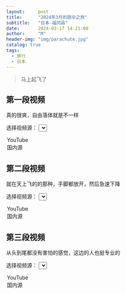 ```yaml
---
layout:     post
title:      "2024年3月的跳伞之旅"
subtitle:   "日本-福冈县"
date:       2024-03-17 14:21:00
author:     "M"
header-img: "img/parachute.jpg"
catalog: true
tags:
  - 旅行
  - 日本
---
```



> 马上起飞了

## 第一段视频
真的很爽，自由落体就是不一样

<!-- 选择视频源 -->
<label for="video-source-1">选择视频源：</label>
<select id="video-source-1" onchange="changeVideoSource_1('video-container-1')">
  <option value="youtube">YouTube</option>
  <option value="bilibili">国内源</option>
</select>

<!-- 显示视频 -->
<div id="video-container-1"></div>

<script>
function changeVideoSource_1() {
  var videoSource = document.getElementById("video-source-1").value;
  var videoContainer = document.getElementById("video-container-1");

  // 清空视频容器
  videoContainer.innerHTML = "";

  if (videoSource === "youtube") {
    // 添加YouTube视频
    videoContainer.innerHTML = '<iframe width="560" height="315" src="https://www.youtube.com/embed/S5B9NmdEhDc?si=KJPmX2rgrDzOsaii" title="YouTube video player" frameborder="0" allow="accelerometer; autoplay; clipboard-write; encrypted-media; gyroscope; picture-in-picture; web-share" referrerpolicy="strict-origin-when-cross-origin" allowfullscreen></iframe>';
  } else if (videoSource === "bilibili") {
    // 添加Bilibili视频
    videoContainer.innerHTML = '<iframe width="560" height="315" src="https://47.93.29.116/videos/GH010140.MP4" scrolling="no" border="0" frameborder="no" framespacing="0" allowfullscreen="true"></iframe>';
  }
}

// 默认显示YouTube视频
changeVideoSource_1();
</script>


## 第二段视频
就在天上飞的的那种，手脚都放开，然后急速下降

<!-- 选择视频源 -->
<label for="video-source-2">选择视频源：</label>
<select id="video-source-2" onchange="changeVideoSource_2('video-container-2')">
  <option value="youtube">YouTube</option>
  <option value="bilibili">国内源</option>
</select>

<!-- 显示视频 -->
<div id="video-container-2"></div>

<script>
function changeVideoSource_2() {
  var videoSource = document.getElementById("video-source-2").value;
  var videoContainer = document.getElementById("video-container-2");

  // 清空视频容器
  videoContainer.innerHTML = "";

  if (videoSource === "youtube") {
    // 添加YouTube视频
    videoContainer.innerHTML = '<iframe width="560" height="315" src="https://www.youtube.com/embed/I1sSwYIz4rg?si=qkFVi9tnvQXrXkHw" title="YouTube video player" frameborder="0" allow="accelerometer; autoplay; clipboard-write; encrypted-media; gyroscope; picture-in-picture; web-share" referrerpolicy="strict-origin-when-cross-origin" allowfullscreen></iframe>';
  } else if (videoSource === "bilibili") {
    // 添加Bilibili视频
    videoContainer.innerHTML = '<iframe width="560" height="315" src="https://47.93.29.116/videos/GH010141.MP4" scrolling="no" border="0" frameborder="no" framespacing="0" allowfullscreen="true"> </iframe>';
  }
}

// 默认显示YouTube视频
changeVideoSource_2();
</script>



## 第三段视频
从头到尾都没有害怕的感觉，这边的人也挺专业的

<!-- 选择视频源 -->
<label for="video-source-3">选择视频源：</label>
<select id="video-source-3" onchange="changeVideoSource_3()">
  <option value="youtube">YouTube</option>
  <option value="bilibili">国内源</option>
</select>

<!-- 显示视频 -->
<div id="video-container-3"></div>

<script>
function changeVideoSource_3() {
  var videoSource = document.getElementById("video-source-3").value;
  var videoContainer = document.getElementById("video-container-3");

  // 清空视频容器
  videoContainer.innerHTML = "";

  if (videoSource === "youtube") {
    // 添加YouTube视频
    videoContainer.innerHTML = '<iframe width="560" height="315" src="https://www.youtube.com/embed/SNKjn-9Qw2E?si=bOjYYUmycsBnUQoF" title="YouTube video player" frameborder="0" allow="accelerometer; autoplay; clipboard-write; encrypted-media; gyroscope; picture-in-picture; web-share" referrerpolicy="strict-origin-when-cross-origin" allowfullscreen></iframe>';
  } else if (videoSource === "bilibili") {
    // 添加Bilibili视频
    videoContainer.innerHTML = '<iframe src="https://47.93.29.116/videos/GH010142.MP4" scrolling="no" border="0" frameborder="no" framespacing="0" allowfullscreen="true"> </iframe>';
  }
}

// 默认显示YouTube视频
changeVideoSource_3();
</script>
